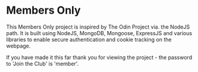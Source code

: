 # Members Only

This Members Only project is inspired by The Odin Project via. the NodeJS path. It is built using NodeJS, MongoDB, Mongoose, ExpressJS and various libraries to enable secure authentication and cookie tracking on the webpage.

If you have made it this far thank you for viewing the project - the password to 'Join the Club' is 'member'.
